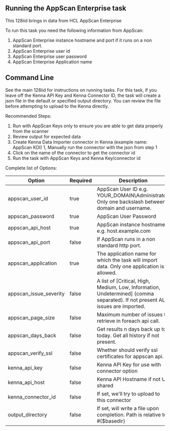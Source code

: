 ## Running the AppScan Enterprise task 

This 128iid brings in data from HCL AppScan Enterprise

To run this task you need the following information from AppScan: 

1. AppScan Enterprise instance hostname and port if it runs on a non standard port.
2. AppScan Enterprise user id
3. AppScan Enterprise user password
4. AppScan Enterprise Application name

## Command Line

See the main 128iid for instructions on running tasks. For this task, if you leave off the Kenna API Key and Kenna Connector ID, the task will create a json file in the default or specified output directory. You can review the file before attempting to upload to the Kenna directly.

Recommended Steps: 

1. Run with AppScan Keys only to ensure you are able to get data properly from the scanner
1. Review output for expected data
1. Create Kenna Data Importer connector in Kenna (example name: AppScan KDI) 
1, Manually run the connector with the json from step 1 
1. Click on the name of the connector to get the connector id
1. Run the task with AppScan Keys and Kenna Key/connector id



Complete list of Options:

| Option                 | Required | Description                                                                                                                   | default                   |
|------------------------|----------|-------------------------------------------------------------------------------------------------------------------------------|---------------------------|
| appscan_user_id        | true     | AppScan User ID e.g. YOUR_DOMAIN\Administrator. Only one backslash between domain and username.                               | n/a                       |
| appscan_password       | true     | AppScan User Password                                                                                                         | n/a                       |
| appscan_api_host       | true     | AppScan instance hostname, e.g. host.example.com                                                                              | n/a                       |
| appscan_api_port       | false    | If AppScan runs in a non standard http port.                                                                                  | n/a                       |
| appscan_application    | true     | The application name for which the task will import data. Only one application is allowed.                                    | n/a                       |
| appscan_issue_severity | false    | A list of [Critical, High, Medium, Low, Information, Undetermined] (comma separated). If not present ALL issues are imported. | n/a                       |
| appscan_page_size      | false    | Maximum number of issues to retrieve in foreach api call.                                                                        | 500                       |
| appscan_days_back      | false    | Get results n days back up to today. Get all history if not present.                                                          | n/a                       |
| appscan_verify_ssl     | false    | Whether should verify ssl certificates for appscan api.                                                                       | true                      |
| kenna_api_key          | false    | Kenna API Key for use with connector option                                                                                   | n/a                       |
| kenna_api_host         | false    | Kenna API Hostname if not US shared                                                                                           | api.denist.dev     |
| kenna_connector_id     | false    | If set, we'll try to upload to this connector                                                                                 | n/a                       |
| output_directory       | false    | If set, will write a file upon completion. Path is relative to #{$basedir}                                                    | output/appscan_enterprise |

